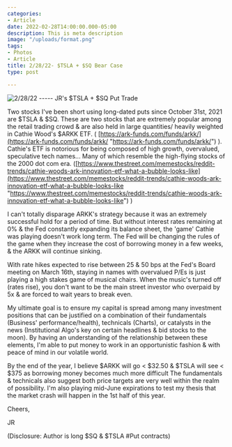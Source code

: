 ```yaml
---
categories:
- Article
date: 2022-02-28T14:00:00.000-05:00
description: This is meta description
image: "/uploads/format.png"
tags:
- Photos
- Article
title: 2/28/22- $TSLA + $SQ Bear Case
type: post

---
```

![](https://www.google.com/imgres?imgurl=https%3A%2F%2Fi.pinimg.com%2F600x315%2Fa2%2Fd9%2Fb0%2Fa2d9b0592b2db602d170f1dbf5185e25.jpg&imgrefurl=https%3A%2F%2Fwww.pinterest.com%2Fpin%2F549509592008982369%2F&tbnid=7E2U5ZMI02A5wM&vet=12ahUKEwjSlqzGjaP2AhWQLt8KHcWoAnUQMygCegUIARCwAQ..i&docid=W_HaTI30fLVx_M&w=400&h=286&q=picture%20of%20sinking%20ark&client=safari&ved=2ahUKEwjSlqzGjaP2AhWQLt8KHcWoAnUQMygCegUIARCwAQ "2/28/22 ----- JR's $TSLA + $SQ Put Trade")

Two stocks I've been short using long-dated puts since October 31st, 2021 are $TSLA & $SQ. These are two stocks that are extremely popular among the retail trading crowd & are also held in large quantities/ heavily weighted in Cathie Wood's $ARKK ETF. ( [https://ark-funds.com/funds/arkk/](https://ark-funds.com/funds/arkk/ "https://ark-funds.com/funds/arkk/") ). Cathie's ETF is notorious for being composed of high growth, overvalued, speculative tech names... Many of which resemble the high-flying stocks of the 2000 dot com era. ([https://www.thestreet.com/memestocks/reddit-trends/cathie-woods-ark-innovation-etf-what-a-bubble-looks-like](https://www.thestreet.com/memestocks/reddit-trends/cathie-woods-ark-innovation-etf-what-a-bubble-looks-like "https://www.thestreet.com/memestocks/reddit-trends/cathie-woods-ark-innovation-etf-what-a-bubble-looks-like") )

I can't totally disparage ARKK's strategy because it was an extremely successful hold for a period of time. But without interest rates remaining at 0% & the Fed constantly expanding its balance sheet, the 'game' Cathie was playing doesn't work long term. The Fed will be changing the rules of the game when they increase the cost of borrowing money in a few weeks, & the ARKK will continue sinking.

With rate hikes expected to rise between 25 & 50 bps at the  Fed's Board meeting on March 16th, staying in names with overvalued P/Es is just playing a high stakes game of musical chairs. When the music's turned off (rates rise), you don't want to be the main street investor who overpaid by 5x & are forced to wait years to break even.

My ultimate goal is to ensure my capital is spread among many investment positions that can be justified on a combination of their fundamentals (Business' performance/health), technicals (Charts), or catalysts in the news (Institutional Algo's key on certain headlines & bid stocks to the moon). By having an understanding of the relationship between these elements, I'm able to put money to work in an opportunistic fashion & with peace of mind in our volatile world.

By the end of the year, I believe $ARKK will go < $32.50 & $TSLA will see < $375 as borrowing money becomes much more difficult The fundamentals & technicals also suggest both price targets are very well within the realm of possibility. I'm also playing mid-June expirations to test my thesis that the market crash will happen in the 1st half of this year.

Cheers,

JR

(Disclosure: Author is long $SQ & $TSLA #Put contracts)